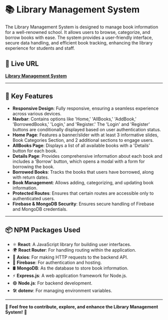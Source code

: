 
<!-- Library Management System -->

<h1>📚 Library Management System</h1>

<p>
  The Library Management System is designed to manage book information for a well-renowned school. 
  It allows users to browse, categorize, and borrow books with ease. The system provides a user-friendly 
  interface, secure data handling, and efficient book tracking, enhancing the library experience for students and staff.
</p>

<h2>🔗 Live URL</h2>
<p>
  <a href="https://library-management-syste-81bcf.web.app/" target="_blank">
    <strong>Library Management System</strong>
  </a>
</p>

<hr>

<h2>🚀 Key Features</h2>

<ul>
  <li><strong>Responsive Design</strong>: Fully responsive, ensuring a seamless experience across various devices.</li>
  <li><strong>Navbar</strong>: Contains options like 'Home,' 'AllBooks,' 'AddBook,' 'BorrowedBooks,' 'Login,' and 'Register.'
      The 'Login' and 'Register' buttons are conditionally displayed based on user authentication status.</li>
  <li><strong>Home Page</strong>: Features a banner/slider with at least 3 informative slides, Book Categories Section, 
      and 2 additional sections to engage users.</li>
  <li><strong>AllBooks Page</strong>: Displays a list of all available books with a 'Details' button for each book.</li>
  <li><strong>Details Page</strong>: Provides comprehensive information about each book and includes a 'Borrow' button, 
      which opens a modal with a form for borrowing the book.</li>
  <li><strong>Borrowed Books</strong>: Tracks the books that users have borrowed, along with return dates.</li>
  <li><strong>Book Management</strong>: Allows adding, categorizing, and updating book information.</li>
  <li><strong>Protected Routes</strong>: Ensures that certain routes are accessible only to authenticated users.</li>
  <li><strong>Firebase & MongoDB Security</strong>: Ensures secure handling of Firebase and MongoDB credentials.</li>
</ul>

<hr>

<h2>📦 NPM Packages Used</h2>

<ul>
  <li>⚛️ <strong>React</strong>: A JavaScript library for building user interfaces.</li>
  <li>🌍 <strong>React Router</strong>: For handling routing within the application.</li>
  <li>🔗 <strong>Axios</strong>: For making HTTP requests to the backend API.</li>
  <li>🔐 <strong>Firebase</strong>: For authentication and hosting.</li>
  <li>🛢️ <strong>MongoDB</strong>: As the database to store book information.</li>
  <li>⚡ <strong>Express.js</strong>: A web application framework for Node.js.</li>
  <li>🟢 <strong>Node.js</strong>: For backend development.</li>
  <li>🛠️ <strong>dotenv</strong>: For managing environment variables.</li>
</ul>

<hr>

<p>📌 <strong>Feel free to contribute, explore, and enhance the Library Management System!</strong> 🎉</p>
